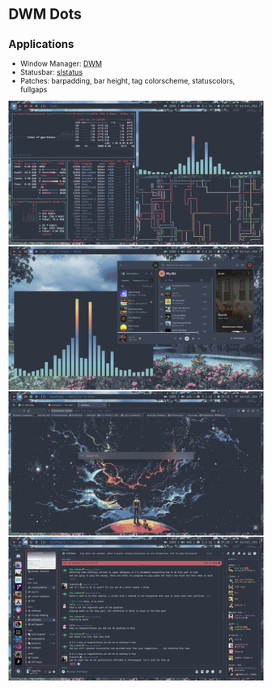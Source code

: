 # DWM Dots

## Applications
- Window Manager: [DWM](https://dwm.suckless.org/)
- Statusbar:      [slstatus](https://tools.suckless.org/slstatus/)
- Patches: barpadding, bar height, tag colorscheme, statuscolors, fullgaps



![main_page](main.png)
![spot_cava](spot_cava.png)
![firefox](firefox.png)
![discord](discord.png)

